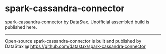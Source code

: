 # spark-cassandra-connector

spark-cassandra-connector by DataStax. Unofficial assembled build is published here.

---

Open-source spark-cassandra-connector is built and published by DataStax @ https://github.com/datastax/spark-cassandra-connector

